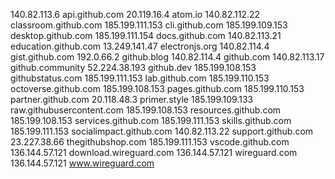 140.82.113.6 api.github.com
20.119.16.4 atom.io
140.82.112.22 classroom.github.com
185.199.111.153 cli.github.com
185.199.109.153 desktop.github.com
185.199.111.154 docs.github.com
140.82.113.21 education.github.com
13.249.141.47 electronjs.org
140.82.114.4 gist.github.com
192.0.66.2 github.blog
140.82.114.4 github.com
140.82.113.17 github.community
52.224.38.193 github.dev
185.199.108.153 githubstatus.com
185.199.111.153 lab.github.com
185.199.110.153 octoverse.github.com
185.199.108.153 pages.github.com
185.199.110.153 partner.github.com
20.118.48.3 primer.style
185.199.109.133 raw.githubusercontent.com
185.199.108.153 resources.github.com
185.199.108.153 services.github.com
185.199.111.153 skills.github.com
185.199.111.153 socialimpact.github.com
140.82.113.22 support.github.com
23.227.38.66 thegithubshop.com
185.199.111.153 vscode.github.com
136.144.57.121 download.wireguard.com
136.144.57.121 wireguard.com
136.144.57.121 www.wireguard.com

